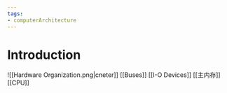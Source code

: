 ```yaml
---
tags:
- computerArchitecture
---
```

# Introduction 
![[Hardware Organization.png|cneter]]
[[Buses]]
[[I-O Devices]]
[[主内存]]
[[CPU]]






